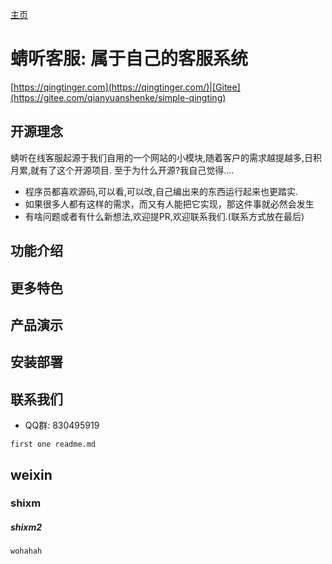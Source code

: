 [主页](https://qingtinger.com/)　
# 蜻听客服: 属于自己的客服系统

[https://qingtinger.com](https://qingtinger.com/)|[Gitee](https://gitee.com/qianyuanshenke/simple-qingting)



## 开源理念
蜻听在线客服起源于我们自用的一个网站的小模块,随着客户的需求越提越多,日积月累,就有了这个开源项目.
至于为什么开源?我自己觉得....
+ 程序员都喜欢源码,可以看,可以改,自己编出来的东西运行起来也更踏实.
+ 如果很多人都有这样的需求，而又有人能把它实现，那这件事就必然会发生
+ 有啥问题或者有什么新想法,欢迎提PR,欢迎联系我们.(联系方式放在最后)

## 功能介绍

## 更多特色

## 产品演示

## 安装部署

## 联系我们
+ QQ群: 830495919

```
first one readme.md
```

## weixin
### shixm
##### shixm2

```
wohahah
```


